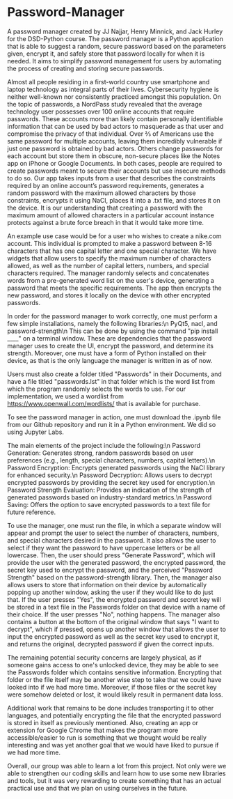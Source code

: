 # Password-Manager
A password manager created by JJ Najjar, Henry Minnick, and Jack Hurley for the DSD-Python course. The password manager is a Python application that is able to suggest a random, secure password based on the parameters given, encrypt it, and safely store that password locally for when it is needed. It aims to simplify password management for users by automating the process of creating and storing secure passwords.

Almost all people residing in a first-world country use smartphone and laptop technology as integral parts of their lives. Cybersecurity hygiene is neither well-known nor consistently practiced amongst this population. On the topic of passwords, a NordPass study revealed that the average technology user possesses over 100 online accounts that require passwords. These accounts more than likely contain personally identifiable information that can be used by bad actors to masquerade as that user and compromise the privacy of that individual. Over ⅔ of Americans use the same password for multiple accounts, leaving them incredibly vulnerable if just one password is obtained by bad actors. Others change passwords for each account but store them in obscure, non-secure places like the Notes app on iPhone or Google Documents. In both cases, people are required to create passwords meant to secure their accounts but use insecure methods to do so. Our app takes inputs from a user that describes the constraints required by an online account’s password requirements, generates a random password with the maximum allowed characters by those constraints, encrypts it using NaCl, places it into a .txt file, and stores it on the device. It is our understanding that creating a password with the maximum amount of allowed characters in a particular account instance protects against a brute force breach in that it would take more time.

An example use case would be for a user who wishes to create a nike.com account. This individual is prompted to make a password between 8-16 characters that has one capital letter and one special character. We have widgets that allow users to specify the maximum number of characters allowed, as well as the number of capital letters, numbers, and special characters required. The manager randomly selects and concatenates words from a pre-generated word list on the user's device, generating a password that meets the specific requirements. The app then encrypts the new password, and stores it locally on the device with other encrypted passwords. 

In order for the password manager to work correctly, one must perform a few simple installations, namely the following libraries:\n
PyQt5, nacl, and password-strength\n
This can be done by using the command "pip install ____" on a terminal window. These are dependencies that the password manager uses to create the UI, encrypt the password, and determine its strength. Moreover, one must have a form of Python installed on their device, as that is the only language the manager is written in as of now.

Users must also create a folder titled "Passwords" in their Documents, and have a file titled "passwords.lst" in that folder which is the word list from which the program randomly selects the words to use. For our implementation, we used a wordlist from https://www.openwall.com/wordlists/ that is available for purchase.

To see the password manager in action, one must download the .ipynb file from our Github repository and run it in a Python environment. We did so using Jupyter Labs.

The main elements of the project include the following:\n
Password Generation: Generates strong, random passwords based on user preferences (e.g., length, special characters, numbers, capital letters).\n
Password Encryption: Encrypts generated passwords using the NaCl library for enhanced security.\n
Password Decryption: Allows users to decrypt encrypted passwords by providing the secret key used for encryption.\n
Password Strength Evaluation: Provides an indication of the strength of generated passwords based on industry-standard metrics.\n
Password Saving: Offers the option to save encrypted passwords to a text file for future reference.

To use the manager, one must run the file, in which a separate window will appear and prompt the user to select the number of characters, numbers, and special characters desired in the password. It also allows the user to select if they want the password to have uppercase letters or be all lowercase. Then, the user should press "Generate Password", which will provide the user with the generated password, the encrypted password, the secret key used to encrypt the password, and the perceived "Password Strength" based on the password-strength library. Then, the manager also allows users to store that information on their device by automatically popping up another window, asking the user if they would like to do just that. If the user presses "Yes", the encrypted password and secret key will be stored in a text file in the Passwords folder on that device with a name of their choice. If the user presses "No", nothing happens. The manager also contains a button at the bottom of the original window that says "I want to decrypt", which if pressed, opens up another window that allows the user to input the encrypted password as well as the secret key used to encrypt it, and returns the original, decrypted password if given the correct inputs.

The remaining potential security concerns are largely physical, as if someone gains access to one's unlocked device, they may be able to see the Passwords folder which contains sensitive information. Encrypting that folder or the file itself may be another wise step to take that we could have looked into if we had more time. Moreover, if those files or the secret key were somehow deleted or lost, it would likely result in permanent data loss.

Additional work that remains to be done includes transporting it to other languages, and potentially encrypting the file that the encrypted password is stored in itself as previously mentioned. Also, creating an app or extension for Google Chrome that makes the program more accessible/easier to run is something that we thought would be really interesting and was yet another goal that we would have liked to pursue if we had more time.

Overall, our group was able to learn a lot from this project. Not only were we able to strengthen our coding skills and learn how to use some new libraries and tools, but it was very rewarding to create something that has an actual practical use and that we plan on using ourselves in the future.
